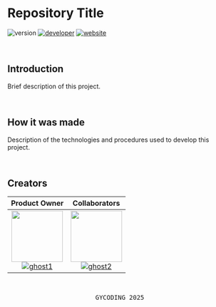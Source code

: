 # Repository Title

![version](https://img.shields.io/badge/version-1.5.0-gold?style=for-the-badge)
[![developer](https://img.shields.io/badge/developed-GYCODING-B833FF?style=for-the-badge)](https://gycoding.com)
[![website](https://img.shields.io/badge/website-link-lightgrey?style=for-the-badge)](#)

<br>

## Introduction

Brief description of this project.

<br>

## How it was made

Description of the technologies and procedures used to develop this project.

<br>

## Creators

|                                                                            Product Owner                                                                             |                                                                            Collaborators                                                                             |
| :------------------------------------------------------------------------------------------------------------------------------------------------------------------: | :------------------------------------------------------------------------------------------------------------------------------------------------------------------: |
| <img src="https://github.com/ghost.png?size=115" width=115> <br> [![ghost1](https://img.shields.io/badge/ghost-black?style=for-the-badge)](https://github.com/ghost) | <img src="https://github.com/ghost.png?size=115" width=115> <br> [![ghost2](https://img.shields.io/badge/ghost-black?style=for-the-badge)](https://github.com/ghost) |

<br>

<pre align="center">GYCODING 2025</pre>
